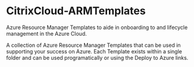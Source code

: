 # CitrixCloud-ARMTemplates
Azure Resource Manager Templates to aide in onboarding to and lifecycle management in the Azure Cloud.

A collection of Azure Resource Manager Templates that can be used in supporting your success on Azure.
Each Template exists within a single folder and can be used programatically or using the Deploy to Azure links.


